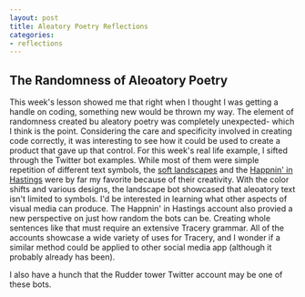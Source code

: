 ```yaml
---
layout: post
title: Aleatory Poetry Reflections
categories:
- reflections
---
```


## The Randomness of Aleoatory Poetry

This week's lesson showed me that right when I thought I was getting a handle on coding, something new would be thrown my way. The element of randomness created bu aleatory poetry was completely unexpected- which I think is the point. Considering the care and specificity involved in creating code correctly, it was interesting to see how it could be used to create a product that gave up that control. For this week's real life example, I sifted through the Twitter bot examples. While most of them were simple repetition of different text symbols, the [soft landscapes](https://twitter.com/softlandscapes) and the [Happnin' in Hastings](https://twitter.com/What_Hastings) were by far my favorite because of their creativity. With the color shifts and various designs, the landscape bot showcased that aleoatory text isn't limited to symbols. I'd be interested in learning what other aspects of visual media can produce. The Happnin' in Hastings account also provied a new perspective on just how random the bots can be. Creating whole sentences like that must require an extensive Tracery grammar. All of the accounts showcase a wide variety of uses for Tracery, and I wonder if a similar method could be applied to other social media app (although it probably already has been). 

I also have a hunch that the Rudder tower Twitter account may be one of these bots. 
